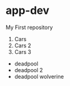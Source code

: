 # app-dev
My First repository

1. Cars
2. Cars 2
3. Cars 3
- deadpool
- deadpool 2
- deadpool wolverine
